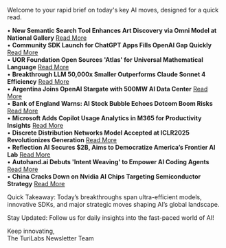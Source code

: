 Welcome to your rapid brief on today's key AI moves, designed for a quick read.

• **New Semantic Search Tool Enhances Art Discovery via Omni Model at National Gallery** [Read More](https://nga.demo.mixedbread.com/)  
• **Community SDK Launch for ChatGPT Apps Fills OpenAI Gap Quickly** [Read More](https://github.com/fractal-mcp/sdk)  
• **UOR Foundation Open Sources 'Atlas' for Universal Mathematical Language** [Read More](https://github.com/UOR-Foundation/atlas-embeddings)  
• **Breakthrough LLM 50,000x Smaller Outperforms Claude Sonnet 4 Efficiency** [Read More](https://www.arxiv.org/pdf/2510.04871)  
• **Argentina Joins OpenAI Stargate with 500MW AI Data Center** [Read More](https://www.bnamericas.com/en/features/argentina-joins-openais-stargate-project-with-a-500mw-megadata-center)  
• **Bank of England Warns: AI Stock Bubble Echoes Dotcom Boom Risks** [Read More](https://arstechnica.com/ai/2025/10/bank-of-england-warns-ai-stock-bubble-rivals-2000-dotcom-peak/)  
• **Microsoft Adds Copilot Usage Analytics in M365 for Productivity Insights** [Read More](https://www.theregister.com/2025/10/10/microsoft_copilot_viva_insights/)  
• **Discrete Distribution Networks Model Accepted at ICLR2025 Revolutionizes Generation** [Read More](https://discrete-distribution-networks.github.io/)  
• **Reflection AI Secures $2B, Aims to Democratize America’s Frontier AI Lab** [Read More](https://techcrunch.com/2025/10/09/reflection-raises-2b-to-be-americas-open-frontier-ai-lab-challenging-deepseek/)  
• **Autohand.ai Debuts 'Intent Weaving' to Empower AI Coding Agents** [Read More](https://www.autohand.ai/updates/intent-weaving)  
• **China Cracks Down on Nvidia AI Chips Targeting Semiconductor Strategy** [Read More](https://www.ft.com/content/8d5387f2-62b0-4830-b0e4-00ba0622a7c8)

Quick Takeaway: Today’s breakthroughs span ultra-efficient models, innovative SDKs, and major strategic moves shaping AI’s global landscape.

Stay Updated: Follow us for daily insights into the fast-paced world of AI!

Keep innovating,  
The TuriLabs Newsletter Team